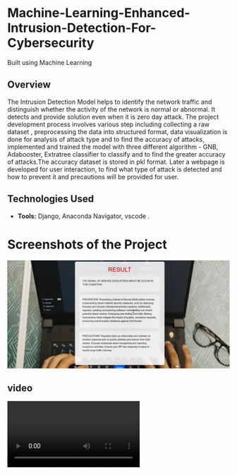 # Machine-Learning-Enhanced-Intrusion-Detection-For-Cybersecurity
Built using Machine Learning 


## Overview
The Intrusion Detection Model helps to identify the network traffic and distinguish whether the activity of the network is normal or abnormal. It detects and provide solution even when it is zero day attack. The project development process involves various step including collecting a raw dataset , preprocessing the data into structured format, data visualization is done for analysis of attack type and to find the accuracy of attacks, implemented and trained the model with three different algorithm - GNB, Adabooster, Extratree classifier to classify and to find the greater accuracy of attacks.The accuracy dataset is stored in pkl format. Later a webpage is developed for user interaction, to find what type of attack is detected and how to prevent it and precautions will be provided for user.

## Technologies Used
- **Tools:** Django, Anaconda Navigator, vscode .
  
# Screenshots of the Project
![Model screenshot](webpage.png)

## video
![video](DEMOvideo.mp4)
